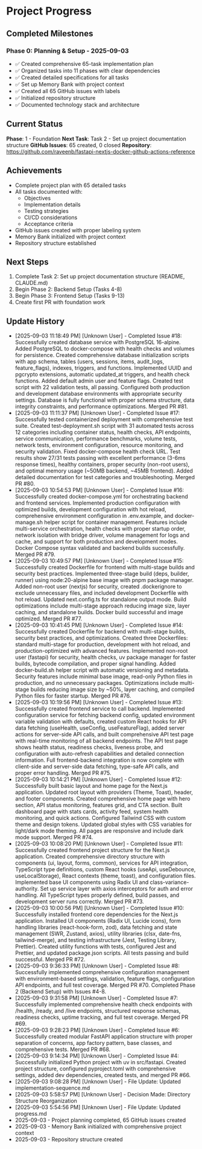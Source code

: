 # Project Progress

## Completed Milestones

### Phase 0: Planning & Setup - 2025-09-03
- ✅ Created comprehensive 65-task implementation plan
- ✅ Organized tasks into 11 phases with clear dependencies
- ✅ Created detailed specifications for all tasks
- ✅ Set up Memory Bank with project context
- ✅ Created all 65 GitHub issues with labels
- ✅ Initialized repository structure
- ✅ Documented technology stack and architecture

## Current Status

**Phase**: 1 - Foundation
**Next Task**: Task 2 - Set up project documentation structure
**GitHub Issues**: 65 created, 0 closed
**Repository**: https://github.com/raveenb/fastapi-nextjs-docker-github-actions-reference

## Achievements
- Complete project plan with 65 detailed tasks
- All tasks documented with:
  - Objectives
  - Implementation details
  - Testing strategies
  - CI/CD considerations
  - Acceptance criteria
- GitHub issues created with proper labeling system
- Memory Bank initialized with project context
- Repository structure established

## Next Steps
1. Complete Task 2: Set up project documentation structure (README, CLAUDE.md)
2. Begin Phase 2: Backend Setup (Tasks 4-8)
3. Begin Phase 3: Frontend Setup (Tasks 9-13)
4. Create first PR with foundation work

## Update History

- [2025-09-03 11:18:49 PM] [Unknown User] - Completed Issue #18: Successfully created database service with PostgreSQL 16-alpine. Added PostgreSQL to docker-compose with health checks and volumes for persistence. Created comprehensive database initialization scripts with app schema, tables (users, sessions, items, audit_logs, feature_flags), indexes, triggers, and functions. Implemented UUID and pgcrypto extensions, automatic updated_at triggers, and health check functions. Added default admin user and feature flags. Created test script with 22 validation tests, all passing. Configured both production and development database environments with appropriate security settings. Database is fully functional with proper schema structure, data integrity constraints, and performance optimizations. Merged PR #81.
- [2025-09-03 11:11:37 PM] [Unknown User] - Completed Issue #17: Successfully tested containerized deployment with comprehensive test suite. Created test-deployment.sh script with 31 automated tests across 12 categories including container status, health checks, API endpoints, service communication, performance benchmarks, volume tests, network tests, environment configuration, resource monitoring, and security validation. Fixed docker-compose health check URL. Test results show 27/31 tests passing with excellent performance (3-6ms response times), healthy containers, proper security (non-root users), and optimal memory usage (~50MB backend, ~45MB frontend). Added detailed documentation for test categories and troubleshooting. Merged PR #80.
- [2025-09-03 10:54:53 PM] [Unknown User] - Completed Issue #16: Successfully created docker-compose.yml for orchestrating backend and frontend services. Implemented production configuration with optimized builds, development configuration with hot reload, comprehensive environment configuration in .env.example, and docker-manage.sh helper script for container management. Features include multi-service orchestration, health checks with proper startup order, network isolation with bridge driver, volume management for logs and cache, and support for both production and development modes. Docker Compose syntax validated and backend builds successfully. Merged PR #79.
- [2025-09-03 10:49:57 PM] [Unknown User] - Completed Issue #15: Successfully created Dockerfile for frontend with multi-stage builds and security best practices. Implemented three-stage build (deps, builder, runner) using node:20-alpine base image with pnpm package manager. Added non-root user (nextjs) for security, created .dockerignore to exclude unnecessary files, and included development Dockerfile with hot reload. Updated next.config.ts for standalone output mode. Build optimizations include multi-stage approach reducing image size, layer caching, and standalone builds. Docker build successful and image optimized. Merged PR #77.
- [2025-09-03 10:41:45 PM] [Unknown User] - Completed Issue #14: Successfully created Dockerfile for backend with multi-stage builds, security best practices, and optimizations. Created three Dockerfiles: standard multi-stage for production, development with hot reload, and production-optimized with advanced features. Implemented non-root user (fastapi) for security, health checks, uv package manager for faster builds, bytecode compilation, and proper signal handling. Added docker-build.sh helper script with automatic versioning and metadata. Security features include minimal base image, read-only Python files in production, and no unnecessary packages. Optimizations include multi-stage builds reducing image size by ~50%, layer caching, and compiled Python files for faster startup. Merged PR #76.
- [2025-09-03 10:19:56 PM] [Unknown User] - Completed Issue #13: Successfully created frontend service to call backend. Implemented configuration service for fetching backend config, updated environment variable validation with defaults, created custom React hooks for API data fetching (useHealth, useConfig, useFeatureFlag), added server actions for server-side API calls, and built comprehensive API test page with real-time monitoring of all backend endpoints. The API test page shows health status, readiness checks, liveness probe, and configuration with auto-refresh capabilities and detailed connection information. Full frontend-backend integration is now complete with client-side and server-side data fetching, type-safe API calls, and proper error handling. Merged PR #75.
- [2025-09-03 10:14:21 PM] [Unknown User] - Completed Issue #12: Successfully built basic layout and home page for the Next.js application. Updated root layout with providers (Theme, Toast), header, and footer components. Created comprehensive home page with hero section, API status monitoring, features grid, and CTA section. Built dashboard page with stats cards, activity feed, system health monitoring, and quick actions. Configured Tailwind CSS with custom theme and design tokens. Updated global styles with CSS variables for light/dark mode theming. All pages are responsive and include dark mode support. Merged PR #74.
- [2025-09-03 10:08:20 PM] [Unknown User] - Completed Issue #11: Successfully created frontend project structure for the Next.js application. Created comprehensive directory structure with components (ui, layout, forms, common), services for API integration, TypeScript type definitions, custom React hooks (useApi, useDebounce, useLocalStorage), React contexts (theme, toast), and configuration files. Implemented base UI components using Radix UI and class-variance-authority. Set up service layer with axios interceptors for auth and error handling. All TypeScript types properly defined, build passes, and development server runs correctly. Merged PR #73.
- [2025-09-03 10:00:56 PM] [Unknown User] - Completed Issue #10: Successfully installed frontend core dependencies for the Next.js application. Installed UI components (Radix UI, Lucide icons), form handling libraries (react-hook-form, zod), data fetching and state management (SWR, Zustand, axios), utility libraries (clsx, date-fns, tailwind-merge), and testing infrastructure (Jest, Testing Library, Prettier). Created utility functions with tests, configured Jest and Prettier, and updated package.json scripts. All tests passing and build successful. Merged PR #72.
- [2025-09-03 9:36:33 PM] [Unknown User] - Completed Issue #8: Successfully implemented comprehensive configuration management with environment-based settings, validation, feature flags, configuration API endpoints, and full test coverage. Merged PR #70. Completed Phase 2 (Backend Setup) with Issues #4-8.
- [2025-09-03 9:31:58 PM] [Unknown User] - Completed Issue #7: Successfully implemented comprehensive health check endpoints with /health, /ready, and /live endpoints, structured response schemas, readiness checks, uptime tracking, and full test coverage. Merged PR #69.
- [2025-09-03 9:28:23 PM] [Unknown User] - Completed Issue #6: Successfully created modular FastAPI application structure with proper separation of concerns, app factory pattern, base classes, and comprehensive tests. Merged PR #68.
- [2025-09-03 9:14:34 PM] [Unknown User] - Completed Issue #4: Successfully initialized Python project with uv in src/fastapi. Created project structure, configured pyproject.toml with comprehensive settings, added dev dependencies, created tests, and merged PR #66.
- [2025-09-03 9:08:28 PM] [Unknown User] - File Update: Updated implementation-sequence.md
- [2025-09-03 5:58:57 PM] [Unknown User] - Decision Made: Directory Structure Reorganization
- [2025-09-03 5:54:56 PM] [Unknown User] - File Update: Updated progress.md
- 2025-09-03 - Project planning completed, 65 GitHub issues created
- 2025-09-03 - Memory Bank initialized with comprehensive project context
- 2025-09-03 - Repository structure created